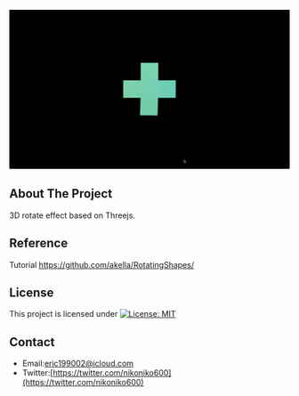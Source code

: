 <p align="center">
  <img src="./screenshot/profile.gif">
</p>

## About The Project
3D rotate effect based on Threejs.  

<!-- ## Run Online    -->
<!-- [https://fake3d-effect.netlify.app](https://fake3d-effect.netlify.app)  -->

## Reference
Tutorial https://github.com/akella/RotatingShapes/  

## License
This project is licensed under [![License: MIT](https://img.shields.io/badge/License-MIT-yellow.svg)](https://opensource.org/licenses/MIT)

## Contact
* Email:[eric199002@icloud.com](eric199002@icloud.com)
* Twitter:[https://twitter.com/nikoniko600](https://twitter.com/nikoniko600)
<!-- * Repo:[https://github.com/Eric-Schecter/fake3D](https://github.com/Eric-Schecter/fake3D)
* App:[https://fake3d-effect.netlify.app](https://fake3d-effect.netlify.app)  -->